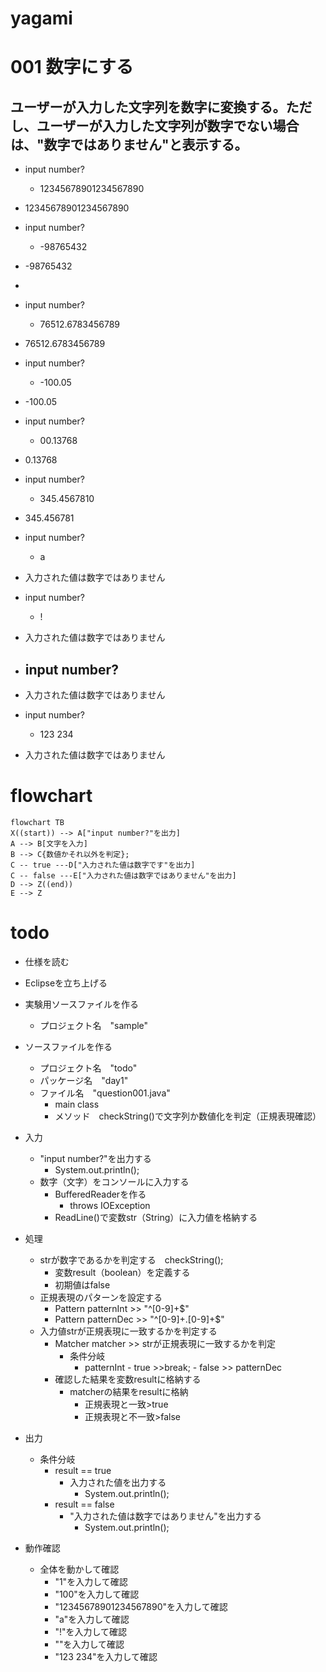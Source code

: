 # yagami

# 001 数字にする
## ユーザーが入力した文字列を数字に変換する。ただし、ユーザーが入力した文字列が数字でない場合は、"数字ではありません"と表示する。

- input number?
  - 12345678901234567890
- 12345678901234567890

- input number?
   - -98765432
- -98765432
- 
- input number?
    - 76512.6783456789
- 76512.6783456789

- input number?
    - -100.05
- -100.05

- input number?
    - 00.13768
- 0.13768

- input number?
  - 345.4567810
- 345.456781

- input number?
   - a
- 入力された値は数字ではありません

- input number?
   - !
- 入力された値は数字ではありません

- input number?
   -  
- 入力された値は数字ではありません

- input number?
   - 123 234
-  入力された値は数字ではありません

# flowchart

```mermaid
flowchart TB
X((start)) --> A["input number?"を出力]
A --> B[文字を入力]
B --> C{数値かそれ以外を判定};
C -- true ---D["入力された値は数字です"を出力]
C -- false ---E["入力された値は数字ではありません"を出力]
D --> Z((end))
E --> Z
```

# todo
- 仕様を読む
- Eclipseを立ち上げる

- 実験用ソースファイルを作る
   - プロジェクト名　"sample"

- ソースファイルを作る
   - プロジェクト名　"todo"
   - パッケージ名　"day1"
   - ファイル名　"question001.java"
      - main class
      - メソッド　checkString()で文字列か数値化を判定（正規表現確認）

- 入力
    - "input number?"を出力する
      - System.out.println();
   - 数字（文字）をコンソールに入力する
      - BufferedReaderを作る
         - throws IOException
       - ReadLine()で変数str（String）に入力値を格納する

- 処理
    - strが数字であるかを判定する　checkString();
      - 変数result（boolean）を定義する
       - 初期値はfalse
    - 正規表現のパターンを設定する
      - Pattern patternInt >> "^[0-9]+$"
      - Pattern patternDec >> "^[0-9]+\.[0-9]+$"
    - 入力値strが正規表現に一致するかを判定する
      - Matcher matcher >> strが正規表現に一致するかを判定
          - 条件分岐
              - patternInt
                    - true >>break;
                    - false >> patternDec
      - 確認した結果を変数resultに格納する
          - matcherの結果をresultに格納
              - 正規表現と一致>true
              - 正規表現と不一致>false


- 出力
   - 条件分岐
     - result == true
       - 入力された値を出力する
         - System.out.println();
     - result == false
       - "入力された値は数字ではありません"を出力する
          - System.out.println();

- 動作確認
   - 全体を動かして確認
       - "1"を入力して確認
       - "100"を入力して確認
       - "12345678901234567890"を入力して確認
       - "a"を入力して確認
       - "!"を入力して確認
       - ""を入力して確認
       - "123 234"を入力して確認


